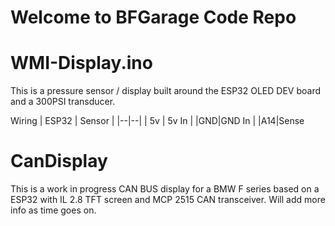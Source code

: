 # Welcome to BFGarage Code Repo

# WMI-Display.ino 
This is a pressure sensor / display built around the ESP32 OLED DEV board and a 300PSI transducer.

Wiring
| ESP32 | Sensor  |
|--|--|
| 5v | 5v In |
|GND|GND In |
|A14|Sense



# CanDisplay

This is a work in progress CAN BUS display for a BMW F series based on a ESP32 with IL 2.8 TFT screen and MCP 2515 CAN transceiver.
Will add more info as time goes on. 
